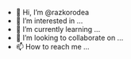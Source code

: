 - 👋 Hi, I’m @razkorodea
- 👀 I’m interested in ...
- 🌱 I’m currently learning ...
- 💞️ I’m looking to collaborate on ...
- 📫 How to reach me ...

<!---
razkorodea/razkorodea is a ✨ special ✨ repository because its `README.md` (this file) appears on your GitHub profile.
You can click the Preview link to take a look at your changes.
--->
